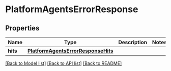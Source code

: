 # PlatformAgentsErrorResponse

## Properties
Name | Type | Description | Notes
------------ | ------------- | ------------- | -------------
**hits** | [**PlatformAgentsErrorResponseHits**](PlatformAgentsErrorResponseHits.md) |  | 

[[Back to Model list]](../README.md#documentation-for-models) [[Back to API list]](../README.md#documentation-for-api-endpoints) [[Back to README]](../README.md)

